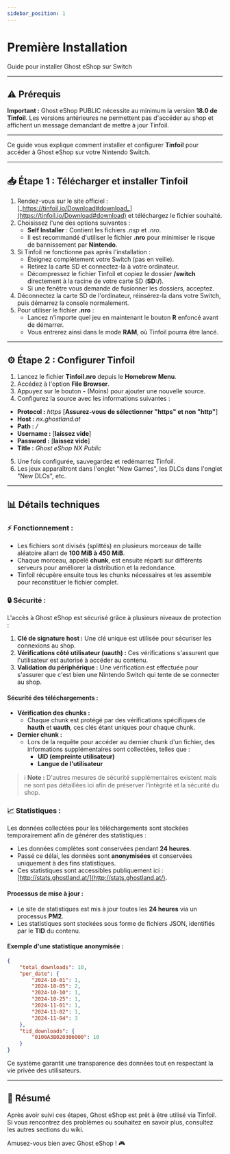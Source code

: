 ```yaml
---
sidebar_position: 1
---
```


# Première Installation  
Guide pour installer Ghost eShop sur Switch  

---  

## ⚠️ Prérequis  

**Important :** Ghost eShop PUBLIC nécessite au minimum la version **18.0 de Tinfoil**. Les versions antérieures ne permettent pas d'accéder au shop et affichent un message demandant de mettre à jour Tinfoil.

---  

Ce guide vous explique comment installer et configurer **Tinfoil** pour accéder à Ghost eShop sur votre Nintendo Switch.  

---

## 📥 Étape 1 : Télécharger et installer Tinfoil  

1. Rendez-vous sur le site officiel : [_https://tinfoil.io/Download#download_](https://tinfoil.io/Download#download) et téléchargez le fichier souhaité.  
2. Choisissez l'une des options suivantes :  
   - **Self Installer** : Contient les fichiers *.nsp* et *.nro*.  
   - Il est recommandé d'utiliser le fichier **.nro** pour minimiser le risque de bannissement par **Nintendo**.  
3. Si Tinfoil ne fonctionne pas après l'installation :  
   - Éteignez complètement votre Switch (pas en veille).  
   - Retirez la carte SD et connectez-la à votre ordinateur.  
   - Décompressez le fichier Tinfoil et copiez le dossier **/switch** directement à la racine de votre carte SD (**SD:/**).  
   - Si une fenêtre vous demande de fusionner les dossiers, acceptez.  
4. Déconnectez la carte SD de l'ordinateur, réinsérez-la dans votre Switch, puis démarrez la console normalement.  
5. Pour utiliser le fichier **.nro** :  
   - Lancez n'importe quel jeu en maintenant le bouton **R** enfoncé avant de démarrer.  
   - Vous entrerez ainsi dans le mode **RAM**, où Tinfoil pourra être lancé.  

---

## ⚙️ Étape 2 : Configurer Tinfoil  

1. Lancez le fichier **Tinfoil.nro** depuis le **Homebrew Menu**.  
2. Accédez à l'option **File Browser**.  
3. Appuyez sur le bouton **-** (Moins) pour ajouter une nouvelle source.  
4. Configurez la source avec les informations suivantes :  

- **Protocol :** *https* [**Assurez-vous de sélectionner "https" et non "http"**]  
- **Host :** *nx.ghostland.at*  
- **Path :** */*  
- **Username :** [**laissez vide**]  
- **Password :** [**laissez vide**]  
- **Title :** *Ghost eShop NX Public*

5. Une fois configurée, sauvegardez et redémarrez Tinfoil.  
6. Les jeux apparaîtront dans l'onglet "New Games", les DLCs dans l'onglet "New DLCs", etc.  

---

## 📊 Détails techniques  

### ⚡ Fonctionnement :  
- Les fichiers sont divisés (splittés) en plusieurs morceaux de taille aléatoire allant de **100 MiB à 450 MiB**.  
- Chaque morceau, appelé **chunk**, est ensuite réparti sur différents serveurs pour améliorer la distribution et la redondance.  
- Tinfoil récupère ensuite tous les chunks nécessaires et les assemble pour reconstituer le fichier complet.  

### 🔒 Sécurité :  
L'accès à Ghost eShop est sécurisé grâce à plusieurs niveaux de protection :  
1. **Clé de signature host :** Une clé unique est utilisée pour sécuriser les connexions au shop.  
2. **Vérifications côté utilisateur (uauth) :** Ces vérifications s'assurent que l'utilisateur est autorisé à accéder au contenu.  
3. **Validation du périphérique :** Une vérification est effectuée pour s'assurer que c'est bien une Nintendo Switch qui tente de se connecter au shop.  

#### Sécurité des téléchargements :  
- **Vérification des chunks :**  
  - Chaque chunk est protégé par des vérifications spécifiques de **hauth** et **uauth**, ces clés étant uniques pour chaque chunk.  
- **Dernier chunk :**  
  - Lors de la requête pour accéder au dernier chunk d'un fichier, des informations supplémentaires sont collectées, telles que :  
    - **UID (empreinte utilisateur)**  
    - **Langue de l'utilisateur**  

> ℹ️ **Note :** D'autres mesures de sécurité supplémentaires existent mais ne sont pas détaillées ici afin de préserver l'intégrité et la sécurité du shop.  

### 📈 Statistiques :  
Les données collectées pour les téléchargements sont stockées temporairement afin de générer des statistiques :  
- Les données complètes sont conservées pendant **24 heures**.  
- Passé ce délai, les données sont **anonymisées** et conservées uniquement à des fins statistiques.  
- Ces statistiques sont accessibles publiquement ici : [http://stats.ghostland.at/](http://stats.ghostland.at/).  

#### Processus de mise à jour :  
- Le site de statistiques est mis à jour toutes les **24 heures** via un processus **PM2**.  
- Les statistiques sont stockées sous forme de fichiers JSON, identifiés par le **TID** du contenu.  

#### Exemple d'une statistique anonymisée :  

```json
{
    "total_downloads": 10,
    "per_date": {
        "2024-10-01": 1,
        "2024-10-05": 2,
        "2024-10-10": 1,
        "2024-10-25": 1,
        "2024-11-01": 1,
        "2024-11-02": 1,
        "2024-11-04": 3
    },
    "tid_downloads": {
        "0100A3B020306000": 10
    }
}
```

Ce système garantit une transparence des données tout en respectant la vie privée des utilisateurs.

---

## 🎉 Résumé  

Après avoir suivi ces étapes, Ghost eShop est prêt à être utilisé via Tinfoil. Si vous rencontrez des problèmes ou souhaitez en savoir plus, consultez les autres sections du wiki.  

Amusez-vous bien avec Ghost eShop ! 🎮  
